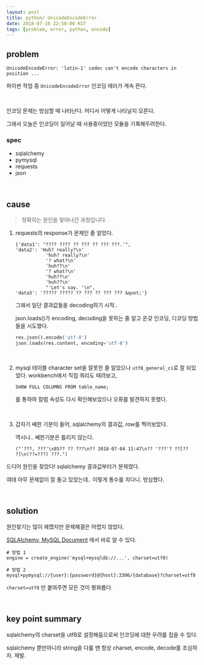 ```yaml
---
layout: post
title: python/ UnicodeEncodeError
date: 2018-07-10 22:58:00 KST
tags: [problem, error, python, encode]
---
```



## problem

```
UnicodeEncodeError: 'latin-1' codec can't encode characters in position ...
```
파이썬 작업 중 `UnicodeEncodeError` 인코딩 에러가 계속 뜬다.

<br>

인코딩 문제는 방심할 때 나타난다. 어디서 어떻게 나타날지 모른다.

그래서 오늘은 인코딩이 일어날 때 사용중이었던 모듈을 기록해두려한다.

### spec

- sqlalchemy
- pymysql
- requests
- json

<br>

## cause

>  정확히는 원인을 찾아나간 과정입니다.

1. requests의 response가 문제인 줄 알았다.
    ```
    {'data1': "???? ???? ?? ??? ?? ??? ???.'",
    'data2': 'Huh? really?\n'
               'huh? really?\n'
               '? what?\n'
               'huh??\n'
               '? what?\n'
               'huh??\n'
               'huh??\n'
               "'Let's say. '\n",
    'data3': '????? ????? ?? ??? ?? ??? ??? &quot;'}
    ```

    그래서 일단 결과값들을 decoding하기 시작..

    json.loads()가 encoding, decoding을 못하는 줄 알고 온갖 인코딩, 디코딩 방법들을 시도했다.

    ```python
    res.json().encode('utf-8')
    json.loads(res.content, encoding='utf-8')
    ```

    <br>


2. mysql 테이블 character set을 잘못한 줄 알았으나 `utf8_general_ci`로 잘 되있었다.
    workbench에서 직접 쿼리도 때려보고,

    ```
   SHOW FULL COLUMNS FROM table_name;
   ```
   
   를 통하여 칼럼 속성도 다시 확인해보았으나 오류를 발견하지 못했다.

   <br>

3. 갑자기 쎄한 기분이 들어, sqlalchemy의 결과값, row를 찍어보았다. 

   역시나.. 쎄한기분은 틀리지 않는다.

   ```
   ("'???, ???'\x85?? ?? ???\n?? 2018-07-04 11:47\n?? '???'? ??[?? ?]\n(??=???) ???.")
   ```


드디어 원인을 찾았다! sqlalchemy 결과값부터가 문제였다.

여태 아무 문제없이 잘 돌고 있었는데.. 이렇게 통수를 치다니. 방심했다.

<br>

## solution

원인찾기는 많이 헤맸지만 문제해결은 어렵지 않았다.

[SQLAlchemy, MySQL Document](https://docs.sqlalchemy.org/en/latest/dialects/mysql.html?highlight=encode) 에서 바로 알 수 있다.

```
# 방법 1
engine = create_engine('mysql+mysqldb://...', charset=utf8)

# 방법 2
mysql+pymysql://{user}:{password}@{host}:3306/{database}?charset=utf8
```

`charset=utf8` 만 붙여주면 모든 것이 평화롭다.

<br>

## key point summary

sqlalchemy의 charset을 utf8로 설정해둠으로써 인코딩에 대한 우려를 접을 수 있다.

sqlalchemy 뿐만아니라 string을 다룰 땐 항상 charset, encode, decode를 조심하자. 제발.
